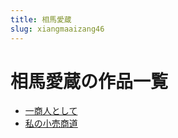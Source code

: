 ```yaml
---
title: 相馬愛蔵
slug: xiangmaaizang46
---
```


# 相馬愛蔵の作品一覧

- [一商人として](yishangrentoshite5a)
- [私の小売商道](sinoxiaomaishangdao88)
